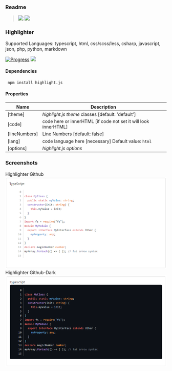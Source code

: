 ### Readme

> [![](https://img.shields.io/badge/Main-readme‌‌‌‌‌‌‌-white)](../readme.desc.md)
> [![](https://img.shields.io/badge/usage‌‌‌‌‌‌‌-orange)](usage.md)

### Highlighter

Supported Languages: typescript, html, css/scss/less, csharp, javascript, json, php, python, markdown

[![Progress](https://img.shields.io/badge/Demo-✔✔✔✔☐‌‌‌‌‌‌‌-blue)](https://krsln.github.io/NgLootBox/Libraries/Highlighter)
[![](https://img.shields.io/badge/Main-projects‌‌‌‌‌‌‌-white)](../projects.md)

#### Dependencies

```
 npm install highlight.js 
```

#### Properties

Name | Description
 --- | ---  
[theme] | _highlight.js theme_ classes [default: 'default']
[code] | code here or innerHTML [if code not set it will look innerHTML]
[lineNumbers] | Line Numbers [default: false]
[lang] | code language here [necessary] Default value: `html`
[options] | _highlight.js options_

### Screenshots
Highlighter Github  
![](../../Images/Screenshots/Highlighter-Github_2021-08-12.png "Highlighter Github")  
Highlighter Github-Dark  
![](../../Images/Screenshots/Highlighter-Github-Dark_2021-08-12.png "Highlighter Github-Dark")  
